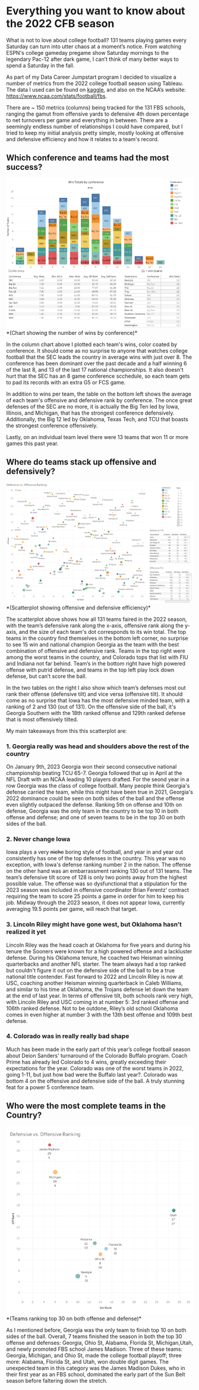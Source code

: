 # Everything you want to know about the 2022 CFB season

What is not to love about college football? 131 teams playing games every Saturday can turn into utter chaos at a moment’s notice. From watching ESPN's college gameday pregame show Saturday mornings to the legendary Pac-12 after dark game, I can’t think of many better ways to spend a Saturday in the fall. 

As part of my Data Career Jumpstart program I decided to visualize a number of metrics from the 2022 college football season using Tableau. The data I used can be found on [kaggle](https://www.kaggle.com/datasets/jeffgallini/college-football-team-stats-2019/code), and also on the NCAA’s website: <https://www.ncaa.com/stats/football/fbs>.

There are ~ 150 metrics (columns) being tracked for the 131 FBS schools, ranging the gamut from offensive yards to defensive 4th down percentage to net turnovers per game and everything in between. There are a seemingly endless number of relationships I could have compared, but I tried to keep my initial analysis pretty simple, mostly looking at offensive and defensive efficiency and how it relates to a team's record. 

## Which conference and teams had the most success? ##

<img src="images/conference_wins.png?raw=true"/> 
*(Chart showing the number of wins by conference)*


In the column chart above I plotted each team's wins, color coated by conference. It should come as no surprise to anyone that watches college football that the SEC leads the country in average wins with just over 8. The conference has been dominant over the past decade and a half winning 6 of the last 8, and 13 of the last 17 national championships. It also doesn't hurt that the SEC has an 8 game conference scchedule, so each team gets to pad its records with an extra G5 or FCS game.

In addition to wins per team, the table on the bottom left shows the average of each team's offensive and defensive rank by conference. The once great defenses of the SEC are no more, it is actually the Big Ten led by Iowa, Illinois, and Michigan, that has the strongest conference defensively. Additionally, the Big 12 led by Oklahoma, Texas Tech, and TCU that boasts the strongest conference offensively.

Lastly, on an individual team level there were 13 teams that won 11 or more games this past year. 

## Where do teams stack up offensive and defensively? ##

<img src="images/CFBscatter.png?raw=true"/> 
*(Scatterplot showing offensive and defensive efficiency)*


The scatterplot above shows how all 131 teams faired in the 2022 season, with the team’s defensive rank along the x-axis, offensive rank along the y-axis, and the size of each team's dot corresponds to its win total. The top teams in the country find themselves in the bottom left corner, no surprise to see 15 win and national champion Georgia as the team with the best combination of offensive and defensive rank. Teams in the top right were among the worst teams in the country, and Colorado tops that list with FIU and Indiana not far behind. Team’s in the bottom right have high powered offense with putrid defense, and teams in the top left play lock down defense, but can’t score the ball. 

In the two tables on the right I also show which team’s defenses most out rank their offense (defensive tilt) and vice versa (offensive tilt). It should come as no surprise that Iowa has the most defensive minded team, with a ranking of 2 and 130 (out of 131). On the offensive side of the ball, it's Georgia Southern with the 18th ranked offense and 129th ranked defense that is most offensively tilted.

My main takeaways from this this scatterplot are:
### 1. Georgia really was head and shoulders above the rest of the country ###
On January 9th, 2023 Georgia won their second consecutive national championship beating TCU 65-7. Georgia followed that up in April at the NFL Draft with an NCAA leading 10 players drafted. For the seond year in a row Georgia was the class of college football. Many people think Georgia's defense carried the team, while this might have been true in 2021, Georgia's 2022 dominance could be seen on both sides of the ball and the offense even slightly outpaced the defense. Ranking 5th on offense and 10th on defense, Georgia was the only team in the country to be top 10 in both offense and defense; and one of seven teams to be in the top 30 on both sides of the ball.
### 2. Never change Iowa ###
Iowa plays a very ~~niche~~ boring style of football, and year in and year out consistently has one of the top defenses in the country. This year was no exception, with Iowa's defense ranking number 2 in the nation. The offense on the other hand was an embarrassment ranking 130 out of 131 teams. The team’s defensive tilt score of 128 is only two points away from the highest possible value. The offense was so dysfunctional that a stipulation for the 2023 season was included in offensive coordinator Brian Ferentz’ contract requiring the team to score 25 points a game in order for him to keep his job. Midway through the 2023 season, it does not appear Iowa, currently averaging 19.5 points per game, will reach that target.
### 3. Lincoln Riley might have gone west, but Oklahoma hasn’t realized it yet ###
Lincoln Riley was the head coach at Oklahoma for five years and during his tenure the Sooners were known for a high powered offense and a lackluster defense. During his Oklahoma tenure, he coached two Heisman winning quarterbacks and another NFL starter. The team always had a top ranked but couldn't figure it out on the defensive side of the ball to be a true national title contender. Fast forward to 2022 and Lincoln Riley is now at USC, coaching another Heisman winning quarterback in Caleb Williams, and similar to his time at Oklahoma, the Trojans defense let down the team at the end of last year. In terms of offensive tilt, both schools rank very high, with Lincoln Riley and USC coming in at number 5: 3rd ranked offense and 106th ranked defense. Not to be outdone, Riley’s old school Oklahoma comes in even higher at number 3 with the 13th best offense and 109th best defense.
### 4. Colorado was in really really bad shape ###
Much has been made in the early part of this year’s college football season about Deion Sanders' turnaround of the Colorado Buffalo program. Coach Prime has already led Colorado to 4 wins, greatly exceeding their expectations for the year. Colorado was one of the worst teams in 2022, going 1-11, but just how bad were the Buffalo last year?. Colorado was bottom 4 on the offensive and defensive side of the ball. A truly stunning feat for a power 5 conference team. 

## Who were the most complete teams in the Country? ##

<img src="images/juggernauts.png?raw=true"/> 
*(Teams ranking top 30 on both offense and defense)*


As I mentioned before, Georgia was the only team to finish top 10 on both sides of the ball. Overall, 7 teams finished the season in both the top 30 offense and defenses: Georgia, Ohio St, Alabama, Florida St, Michigan,Utah, and newly promoted FBS school James Madison. Three of these teams: Georgia, Michigan, and Ohio St, made the college football playoff; three more: Alabama, Florida St, and Utah, won double digit games. The unexpected team in this category was the James Madison Dukes, who in their first year as an FBS school, dominated the early part of the Sun Belt season before faltering down the stretch.
